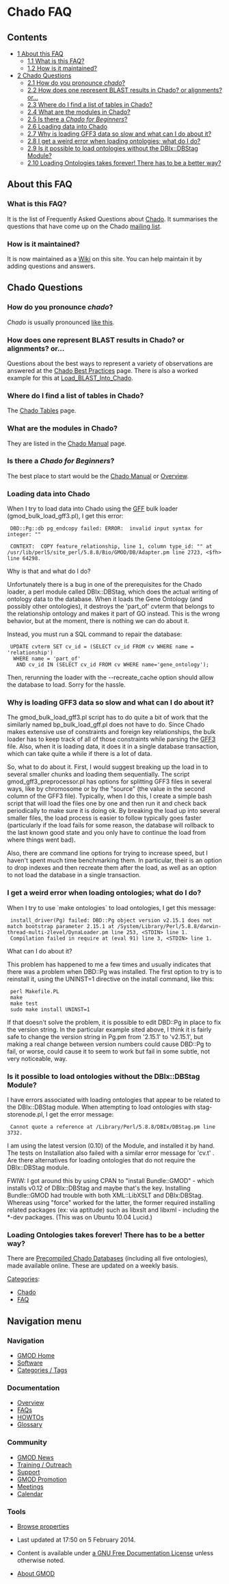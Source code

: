 



<span id="top"></span>




# <span dir="auto">Chado FAQ</span>










## Contents



- [<span class="tocnumber">1</span> <span class="toctext">About this
  FAQ</span>](#About_this_FAQ)
  - [<span class="tocnumber">1.1</span> <span class="toctext">What is
    this FAQ?</span>](#What_is_this_FAQ.3F)
  - [<span class="tocnumber">1.2</span> <span class="toctext">How is it
    maintained?</span>](#How_is_it_maintained.3F)
- [<span class="tocnumber">2</span> <span class="toctext">Chado
  Questions</span>](#Chado_Questions)
  - [<span class="tocnumber">2.1</span> <span class="toctext">How do you
    pronounce *chado*?</span>](#How_do_you_pronounce_chado.3F)
  - [<span class="tocnumber">2.2</span> <span class="toctext">How does
    one represent BLAST results in Chado? or alignments?
    or...</span>](#How_does_one_represent_BLAST_results_in_Chado.3F_or_alignments.3F_or...)
  - [<span class="tocnumber">2.3</span> <span class="toctext">Where do I
    find a list of tables in
    Chado?</span>](#Where_do_I_find_a_list_of_tables_in_Chado.3F)
  - [<span class="tocnumber">2.4</span> <span class="toctext">What are
    the modules in Chado?</span>](#What_are_the_modules_in_Chado.3F)
  - [<span class="tocnumber">2.5</span> <span class="toctext">Is there a
    *Chado for Beginners*?</span>](#Is_there_a_Chado_for_Beginners.3F)
  - [<span class="tocnumber">2.6</span> <span class="toctext">Loading
    data into Chado</span>](#Loading_data_into_Chado)
  - [<span class="tocnumber">2.7</span> <span class="toctext">Why is
    loading GFF3 data so slow and what can I do about
    it?</span>](#Why_is_loading_GFF3_data_so_slow_and_what_can_I_do_about_it.3F)
  - [<span class="tocnumber">2.8</span> <span class="toctext">I get a
    weird error when loading ontologies; what do I
    do?</span>](#I_get_a_weird_error_when_loading_ontologies.3B_what_do_I_do.3F)
  - [<span class="tocnumber">2.9</span> <span class="toctext">Is it
    possible to load ontologies without the DBIx::DBStag
    Module?</span>](#Is_it_possible_to_load_ontologies_without_the_DBIx::DBStag_Module.3F)
  - [<span class="tocnumber">2.10</span> <span class="toctext">Loading
    Ontologies takes forever! There has to be a better
    way?</span>](#Loading_Ontologies_takes_forever.21_There_has_to_be_a_better_way.3F)



  

## <span id="About_this_FAQ" class="mw-headline">About this FAQ</span>

### <span id="What_is_this_FAQ.3F" class="mw-headline">What is this FAQ?</span>

It is the list of Frequently Asked Questions about
<a href="Chado" class="mw-redirect" title="Chado">Chado</a>. It
summarises the questions that have come up on the Chado
<a href="Mailing_list" class="mw-redirect" title="Mailing list">mailing
list</a>.

### <span id="How_is_it_maintained.3F" class="mw-headline">How is it maintained?</span>

It is now maintained as a
<a href="http://en.wikipedia.org/wiki/Wiki" class="extiw"
title="wp:Wiki">Wiki</a> on this site. You can help maintain it by
adding questions and answers.

## <span id="Chado_Questions" class="mw-headline">Chado Questions</span>

### <span id="How_do_you_pronounce_chado.3F" class="mw-headline">How do you pronounce *chado*?</span>

*Chado* is usually pronounced
<a href="https://raw.githubusercontent.com/GMOD/gmod.github.io/main/mediawiki/images/e/e4/Chado.mp3" class="internal"
title="Chado.mp3">like this</a>.

### <span id="How_does_one_represent_BLAST_results_in_Chado.3F_or_alignments.3F_or..." class="mw-headline">How does one represent BLAST results in Chado? or alignments? or...</span>

Questions about the best ways to represent a variety of observations are
answered at the [Chado Best
Practices](Chado_Best_Practices "Chado Best Practices") page. There is
also a worked example for this at
[Load_BLAST_Into_Chado](Load_BLAST_Into_Chado "Load BLAST Into Chado").

### <span id="Where_do_I_find_a_list_of_tables_in_Chado.3F" class="mw-headline">Where do I find a list of tables in Chado?</span>

The [Chado Tables](Chado_Tables "Chado Tables") page.

### <span id="What_are_the_modules_in_Chado.3F" class="mw-headline">What are the modules in Chado?</span>

They are listed in the [Chado
Manual](Chado_Manual#Modules "Chado Manual") page.

### <span id="Is_there_a_Chado_for_Beginners.3F" class="mw-headline">Is there a *Chado for Beginners*?</span>

The best place to start would be the [Chado
Manual](Chado_Manual#Modules "Chado Manual") or
[Overview](Overview "Overview").

### <span id="Loading_data_into_Chado" class="mw-headline">Loading data into Chado</span>

When I try to load data into Chado using the [GFF](GFF "GFF") bulk
loader (gmod_bulk_load_gff3.pl), I get this error:

     DBD::Pg::db pg_endcopy failed: ERROR:  invalid input syntax for integer: ""

     CONTEXT:  COPY feature_relationship, line 1, column type_id: "" at /usr/lib/perl5/site_perl/5.8.8/Bio/GMOD/DB/Adapter.pm line 2723, <$fh> line 64298.

Why is that and what do I do?

Unfortunately there is a bug in one of the prerequisites for the Chado
loader, a perl module called DBIx::DBStag, which does the actual writing
of ontology data to the database. When it loads the Gene Ontology (and
possibly other ontologies), it destroys the 'part_of' cvterm that
belongs to the relationship ontology and makes it part of GO instead.
This is the wrong behavior, but at the moment, there is nothing we can
do about it.

Instead, you must run a SQL command to repair the database:


``` de1
 UPDATE cvterm SET cv_id = (SELECT cv_id FROM cv WHERE name = 'relationship')
  WHERE name = 'part_of'
   AND cv_id IN (SELECT cv_id FROM cv WHERE name='gene_ontology');
```


Then, rerunning the loader with the --recreate_cache option should allow
the database to load. Sorry for the hassle.

### <span id="Why_is_loading_GFF3_data_so_slow_and_what_can_I_do_about_it.3F" class="mw-headline">Why is loading GFF3 data so slow and what can I do about it?</span>

The gmod_bulk_load_gff3.pl script has to do quite a bit of work that the
similarly named bp_bulk_load_gff.pl does not have to do. Since Chado
makes extensive use of constraints and foreign key relationships, the
bulk loader has to keep track of all of those constraints while parsing
the [GFF3](GFF3 "GFF3") file. Also, when it is loading data, it does it
in a single database transaction, which can take quite a while if there
is a lot of data.

So, what to do about it. First, I would suggest breaking up the load in
to several smaller chunks and loading them sequentially. The script
gmod_gff3_preprocessor.pl has options for splitting GFF3 files in
several ways, like by chromosome or by the "source" (the value in the
second column of the GFF3 file). Typically, when I do this, I create a
simple bash script that will load the files one by one and then run it
and check back periodically to make sure it is doing ok. By breaking the
load up into several smaller files, the load process is easier to follow
typically goes faster (particularly if the load fails for some reason,
the database will rollback to the last known good state and you only
have to continue the load from where things went bad).

Also, there are command line options for trying to increase speed, but I
haven't spent much time benchmarking them. In particular, their is an
option to drop indexes and then recreate them after the load, as well as
an option to not load the database in a single transaction.

### <span id="I_get_a_weird_error_when_loading_ontologies.3B_what_do_I_do.3F" class="mw-headline">I get a weird error when loading ontologies; what do I do?</span>

When I try to use \`make ontologies\` to load ontologies, I get this
message:

     install_driver(Pg) failed: DBD::Pg object version v2.15.1 does not match bootstrap parameter 2.15.1 at /System/Library/Perl/5.8.8/darwin-thread-multi-2level/DynaLoader.pm line 253, <STDIN> line 1.
     Compilation failed in require at (eval 91) line 3, <STDIN> line 1.

What can I do about it?

This problem has happened to me a few times and usually indicates that
there was a problem when DBD::Pg was installed. The first option to try
is to reinstall it, using the UNINST=1 directive on the install command,
like this:

     perl Makefile.PL
     make
     make test
     sudo make install UNINST=1

If that doesn't solve the problem, it is possible to edit DBD::Pg in
place to fix the version string. In the particular example sited above,
I think it is fairly safe to change the version string in Pg.pm from
'2.15.1' to 'v2.15.1', but making a real change between version numbers
could cause DBD::Pg to fail, or worse, could cause it to seem to work
but fail in some subtle, not very noticeable, way.

### <span id="Is_it_possible_to_load_ontologies_without_the_DBIx::DBStag_Module.3F" class="mw-headline">Is it possible to load ontologies without the DBIx::DBStag Module?</span>

I have errors associated with loading ontologies that appear to be
related to the DBIx::DBStag module. When attempting to load ontologies
with stag-storenode.pl, I get the error message:

     Cannot quote a reference at /Library/Perl/5.8.8/DBIx/DBStag.pm line 3732.

I am using the latest version (0.10) of the Module, and installed it by
hand. The tests on Installation also failed with a similar error message
for 'cv.t' . Are there alternatives for loading ontologies that do not
require the DBIx::DBStag module.

FWIW: I got around this by using CPAN to "install Bundle::GMOD" - which
installs v0.12 of DBIx::DBStag and maybe that's the key. Installing
Bundle::GMOD had trouble with both XML::LibXSLT and DBIx:DBStag. Whereas
using "force" worked for the latter, the former required installing
related packages (ex: via aptitude) such as libxslt and libxml -
including the \*-dev packages. (This was on Ubuntu 10.04 Lucid.)

### <span id="Loading_Ontologies_takes_forever.21_There_has_to_be_a_better_way.3F" class="mw-headline">Loading Ontologies takes forever! There has to be a better way?</span>

There are [Precompiled Chado
Databases](Precompiled_Chado_Databases "Precompiled Chado Databases")
(including all five ontologies), made available online. These are
updated on a weekly basis.




[Categories](Special%3ACategories "Special%3ACategories"):

- [Chado](Category%3AChado "Category%3AChado")
- [FAQ](Category%3AFAQ "Category%3AFAQ")






## Navigation menu






### 





### Navigation



- <span id="n-GMOD-Home">[GMOD Home](Main_Page)</span>
- <span id="n-Software">[Software](GMOD_Components)</span>
- <span id="n-Categories-.2F-Tags">[Categories /
  Tags](Categories)</span>




### Documentation



- <span id="n-Overview">[Overview](Overview)</span>
- <span id="n-FAQs">[FAQs](Category%3AFAQ)</span>
- <span id="n-HOWTOs">[HOWTOs](Category%3AHOWTO)</span>
- <span id="n-Glossary">[Glossary](Glossary)</span>




### Community



- <span id="n-GMOD-News">[GMOD News](GMOD_News)</span>
- <span id="n-Training-.2F-Outreach">[Training /
  Outreach](Training_and_Outreach)</span>
- <span id="n-Support">[Support](Support)</span>
- <span id="n-GMOD-Promotion">[GMOD Promotion](GMOD_Promotion)</span>
- <span id="n-Meetings">[Meetings](Meetings)</span>
- <span id="n-Calendar">[Calendar](Calendar)</span>




### Tools

- <span id="t-smwbrowselink"><a href="Special%3ABrowse/Chado_FAQ" rel="smw-browse">Browse
  properties</a></span>



- <span id="footer-info-lastmod">Last updated at 17:50 on 5 February
  2014.</span>
<!-- - <span id="footer-info-viewcount">160,734 page views.</span> -->
- <span id="footer-info-copyright">Content is available under
  <a href="http://www.gnu.org/licenses/fdl-1.3.html" class="external"
  rel="nofollow">a GNU Free Documentation License</a> unless otherwise
  noted.</span>

<!-- -->

- <span id="footer-places-about">[About
  GMOD](GMOD%3AAbout "GMOD%3AAbout")</span>

<!-- -->




